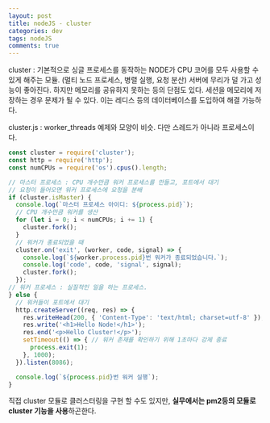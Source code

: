 ```yaml
---  
layout: post
title: nodeJS - cluster
categories: dev
tags: nodeJS
comments: true
---
```


cluster : 기본적으로 싱글 프로세스를 동작하는 NODE가 CPU 코어를 모두 사용할 수 있게 해주는 모듈. (멀티 노드 프로세스, 병렬 실행, 요청 분산) 서버에 무리가 덜 가고 성능이 좋아진다. 하지만 메모리를 공유하지 못하는 등의 단점도 있다. 세션을 메모리에 저장하는 경우 문제가 될 수 있다. 이는 레디스 등의 데이터베이스를 도입하여 해결 가능하다.

cluster.js : worker_threads 예제와 모양이 비슷. 다만 스레드가 아니라 프로세스이다. 

```js
const cluster = require('cluster');
const http = require('http');
const numCPUs = require('os').cpus().length;

// 마스터 프로세스 : CPU 개수만큼 워커 프로세스를 만들고, 포트에서 대기
// 요청이 들어오면 워커 프로세스에 요청을 분배
if (cluster.isMaster) {
  console.log(`마스터 프로세스 아이디: ${process.pid}`);
  // CPU 개수만큼 워커를 생산
  for (let i = 0; i < numCPUs; i += 1) {
    cluster.fork();
  }
  // 워커가 종료되었을 때
  cluster.on('exit', (worker, code, signal) => {
    console.log(`${worker.process.pid}번 워커가 종료되었습니다.`);
    console.log('code', code, 'signal', signal);
    cluster.fork();
  });
// 워커 프로세스 : 실질적인 일을 하는 프로세스.
} else {
  // 워커들이 포트에서 대기
  http.createServer((req, res) => {
    res.writeHead(200, { 'Content-Type': 'text/html; charset=utf-8' });
    res.write('<h1>Hello Node!</h1>');
    res.end('<p>Hello Cluster!</p>');
    setTimeout(() => { // 워커 존재를 확인하기 위해 1초마다 강제 종료
      process.exit(1);
    }, 1000);
  }).listen(8086);

  console.log(`${process.pid}번 워커 실행`);
}
```

직접 cluster 모듈로 클러스터링을 구현 할 수도 있지만, **실무에서는 pm2등의 모듈로 cluster 기능을 사용**하곤한다. 
